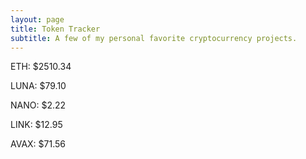 ```yaml
---
layout: page
title: Token Tracker
subtitle: A few of my personal favorite cryptocurrency projects.
---
```


<!--BEGINCRYPTOINPUT-->
ETH: $2510.34

LUNA: $79.10

NANO: $2.22

LINK: $12.95

AVAX: $71.56

<!--ENDCRYPTOINPUT-->
